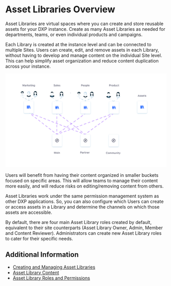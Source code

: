 # Asset Libraries Overview

Asset Libraries are virtual spaces where you can create and store reusable assets for your DXP instance. <!--It supports Web Content, Documents and Media, and Collections.--> Create as many Asset Libraries as needed <!--to group content--> for departments, teams, or even individual products and campaigns.

Each Library is created at the instance level and can be connected to multiple Sites.<!--Each Library is instance-scoped and can be connected to multiple Sites, so their assets can be accessed and used for ___.--> Users can create, edit, and remove assets in each Library, without having to develop and manage content on the individual Site level. This can help simplify asset organization and reduce content duplication across your instance.

![](./asset-libraries-overview/images/01.png)

Users will benefit from having their content organized in smaller buckets focused on specific areas. This will allow teams to manage their content more easily, and will reduce risks on editing/removing content from others.

Asset Libraries work under the same permission management system as other DXP applications. So, you can also configure which Users can create or access assets in a Library and determine the channels on which those assets are accessible.

By default, there are four main Asset Library roles created by default, equivalent to their site counterparts (Asset Library Owner, Admin, Member and Content Reviewer). Administrators can create new Asset Library roles to cater for their specific needs.

## Additional Information

* [Creating and Managing Asset Libraries](./creating-and-managing-asset-libraries.md)
* [Asset Library Content](./asset-library-content.md)
* [Asset Library Roles and Permissions](./asset-library-roles-and-permissions.md)
